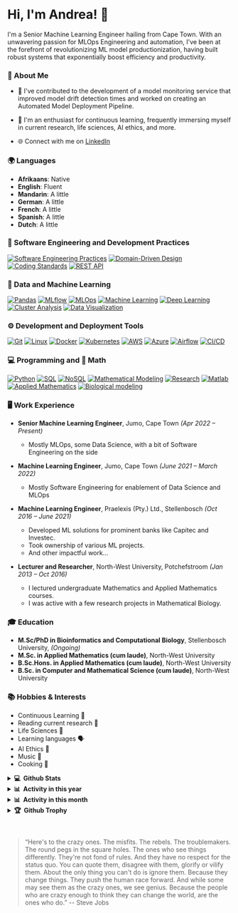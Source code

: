 # Hi, I'm Andrea! 👋

I'm a Senior Machine Learning Engineer hailing from Cape Town. With an unwavering passion for MLOps Engineering and automation, I've been at the forefront of revolutionizing ML model productionization, having built robust systems that exponentially boost efficiency and productivity.

### 📌 About Me
- 🔭 I've contributed to the development of a model monitoring service that improved model drift detection times and worked on creating an Automated Model Deployment Pipeline.

- 🌱 I'm an enthusiast for continuous learning, frequently immersing myself in current research, life sciences, AI ethics, and more.
- 🌐 Connect with me on [LinkedIn](https://www.linkedin.com/in/andrea-scholtz)

### 🌍 Languages
- **Afrikaans**: Native
- **English**: Fluent
- **Mandarin**: A little
- **German**: A little
- **French**: A little
- **Spanish**: A little
- **Dutch**: A little

### 🔧 Software Engineering and Development Practices
<p>
  <a href="#"><img alt="Software Engineering Practices" src="https://img.shields.io/badge/Software%20Engineering%20Practices-%23047B3D.svg?style=for-the-badge&logoColor=white"></a>
  <a href="#"><img alt="Domain-Driven Design" src="https://img.shields.io/badge/DDD-%23676D74.svg?style=for-the-badge&logoColor=white"></a>
  <a href="#"><img alt="Coding Standards" src="https://img.shields.io/badge/Coding%20Standards-%23FFCE00.svg?style=for-the-badge&logoColor=white"></a>
  <a href="#"><img alt="REST API" src="https://img.shields.io/badge/REST%20API-%23FF5733.svg?style=for-the-badge&logoColor=white"></a>
</p>

### 🤖 Data and Machine Learning
<p>
  <a href="#"><img alt="Pandas" src="https://img.shields.io/badge/Pandas-%23150458.svg?style=for-the-badge&logo=pandas&logoColor=white"></a>
  <a href="#"><img alt="MLflow" src="https://img.shields.io/badge/MLflow-%23FF2B2B.svg?style=for-the-badge&logo=mlflow&logoColor=white"></a>
  <a href="#"><img alt="MLOps" src="https://img.shields.io/badge/MLOps-%23555555.svg?style=for-the-badge&logoColor=white"></a>
  <a href="#"><img alt="Machine Learning" src="https://img.shields.io/badge/Machine%20Learning-%23FF6700.svg?style=for-the-badge&logoColor=white"></a>
  <a href="#"><img alt="Deep Learning" src="https://img.shields.io/badge/Deep%20Learning-%230066CC.svg?style=for-the-badge&logoColor=white"></a>
  <a href="#"><img alt="Cluster Analysis" src="https://img.shields.io/badge/Cluster%20Analysis-%23D70040.svg?style=for-the-badge&logoColor=white"></a>
  <a href="#"><img alt="Data Visualization" src="https://img.shields.io/badge/Data%20Visualization-%23F37623.svg?style=for-the-badge&logoColor=white"></a>

</p>

### ⚙️ Development and Deployment Tools
<p>
  <a href="#"><img alt="Git" src="https://img.shields.io/badge/git-%23F05033.svg?style=for-the-badge&logo=git&logoColor=white"></a>
  <a href="#"><img alt="Linux" src="https://img.shields.io/badge/Linux-%23FFD133.svg?style=for-the-badge&logo=linux&logoColor=black"></a>
  <a href="#"><img alt="Docker" src="https://img.shields.io/badge/docker-%230db7ed.svg?style=for-the-badge&logo=docker&logoColor=white"></a>
  <a href="#"><img alt="Kubernetes" src="https://img.shields.io/badge/kubernetes-%23326CE5.svg?style=for-the-badge&logo=kubernetes&logoColor=white"></a>
  <a href="#"><img alt="AWS" src="https://img.shields.io/badge/AWS-%23FF9900.svg?style=for-the-badge&logo=amazon-aws&logoColor=white"></a>
  <a href="#"><img alt="Azure" src="https://img.shields.io/badge/Azure-%230072C6.svg?style=for-the-badge&logo=microsoft-azure&logoColor=white"></a>
  <a href="#"><img alt="Airflow" src="https://img.shields.io/badge/Airflow-%23017CEE.svg?style=for-the-badge&logo=airflow&logoColor=white"></a>
  <a href="#"><img alt="CI/CD" src="https://img.shields.io/badge/CI%2FCD-%23D24939.svg?style=for-the-badge&logo=jira&logoColor=white"></a>

</p>

### 💻 Programming and 🧮 Math
<p>
  <a href="#"><img alt="Python" src="https://img.shields.io/badge/Python-%233776AB.svg?style=for-the-badge&logo=python&logoColor=white"></a>
  <a href="#"><img alt="SQL" src="https://img.shields.io/badge/SQL-%23E10098.svg?style=for-the-badge&logo=sql&logoColor=white"></a>
  <a href="#"><img alt="NoSQL" src="https://img.shields.io/badge/NoSQL-%2340B5A4.svg?style=for-the-badge&logoColor=white"></a>
  <a href="#"><img alt="Mathematical Modeling" src="https://img.shields.io/badge/Mathematical%20Modeling-%23600088.svg?style=for-the-badge&logoColor=white"></a>
  <a href="#"><img alt="Research" src="https://img.shields.io/badge/Research-%23004080.svg?style=for-the-badge&logoColor=white"></a>
  <a href="#"><img alt="Matlab" src="https://img.shields.io/badge/Matlab-%23BB92AC.svg?style=for-the-badge&logo=mathworks&logoColor=white"></a>
  <a href="#"><img alt="Applied Mathematics" src="https://img.shields.io/badge/Applied%20Mathematics-%23606060.svg?style=for-the-badge&logoColor=white"></a>
  <a href="#"><img alt="Biological modeling" src="https://img.shields.io/badge/Biological%20modeling-%23606060.svg?style=for-the-badge&logoColor=white"></a>

</p>

### 🖥 Work Experience
- **Senior Machine Learning Engineer**, Jumo, Cape Town *(Apr 2022 – Present)*
  - Mostly MLOps, some Data Science, with a bit of Software Engineering on the side


- **Machine Learning Engineer**, Jumo, Cape Town *(June 2021 – March 2022)*
  - Mostly Software Engineering for enablement of Data Science and MLOps


- **Machine Learning Engineer**, Praelexis (Pty.) Ltd., Stellenbosch *(Oct 2016 – June 2021)*
    - Developed ML solutions for prominent banks like Capitec and Investec.
    - Took ownership of various ML projects.
    - And other impactful work...

- **Lecturer and Researcher**, North-West University, Potchefstroom *(Jan 2013 – Oct 2016)*
  - I lectured undergraduate Mathematics and Applied Mathematics courses.
  - I was active with a few research projects in Mathematical Biology.

### 🎓 Education
- **M.Sc/PhD in Bioinformatics and Computational Biology**, Stellenbosch University, *(Ongoing)*
- **M.Sc. in Applied Mathematics (cum laude)**, North-West University
- **B.Sc.Hons. in Applied Mathematics (cum laude)**, North-West University
- **B.Sc. in Computer and Mathematical Science (cum laude)**, North-West University

### 📚 Hobbies & Interests
- Continuous Learning 📘
- Reading current research 🧪
- Life Sciences 🧬
- Learning languages 🗣
- AI Ethics 🤖
- Music 🎵
- Cooking 🍳

<details>
  <summary><b>💻&nbsp;&nbsp;Github Stats</b></summary>

  <!-- https://github.com/andreasch86 -->
  <br />
  <a href="https://github.com/andreasch86">
      <img title="🔥 Get streak stats for your profile at git.io/streak-stats" alt="andreasch86's streak" src="https://github-readme-streak-stats.herokuapp.com/?user=andreasch86&theme=monokai-metallian&hide_border=true" height="192px"/>
  </a>
  <a href="https://github.com/andreasch86"><img alt="andreasch86's Top Languages" src="https://github-readme-stats.vercel.app/api/top-langs/?username=andreasch86&langs_count=8&layout=compact&theme=react&hide_border=true&bg_color=1F222E&title_color=F85D7F&icon_color=F8D866&hide=Jupyter%20Notebook" height="192px"/></a>
  <br/>

<b>Note:</b> Top languages is only a metric of the languages my public code consists of and doesn't reflect experience or skill level.
</details>

<details>
  <summary><b>📊&nbsp;&nbsp;Activity in this year</b></summary>
  <br />
  <a href="https://github.com/andreasch86">
    <img alt="andreasch86's Activity Graph last year" src="https://github-profile-summary-cards.vercel.app/api/cards/profile-details?username=andreasch86&theme=github_dark" />
  </a>
</details>

<details>
  <summary><b>📊&nbsp;&nbsp;Activity in this month</b></summary>
  <br />
  <a href="https://github.com/andreasch86">
    <img alt="andreasch86's Activity Graph last month" src="https://github-readme-activity-graph.vercel.app/graph/?username=andreasch86&bg_color=1F222E&color=F8D866&line=F85D7F&point=FFFFFF&hide_border=true" />
  </a>
</details>

<details>
    <summary><b>🏆&nbsp;&nbsp;Github Trophy</b></summary>
    <br />
    <a href="https://github.com/andreasch86">
        <img alt="andreasch86's Trophy" src="https://github-profile-trophy.vercel.app/?username=andreasch86&theme=onedark&column=7" />
    </a>
</details>

<br/>
<br/>

> “Here's to the crazy ones. The misfits. The rebels. The troublemakers. The round pegs in the square holes. The ones who see things differently. They're not fond of rules. And they have no respect for the status quo. You can quote them, disagree with them, glorify or vilify them. About the only thing you can't do is ignore them. Because they change things. They push the human race forward. And while some may see them as the crazy ones, we see genius. Because the people who are crazy enough to think they can change the world, are the ones who do.”
> -- Steve Jobs